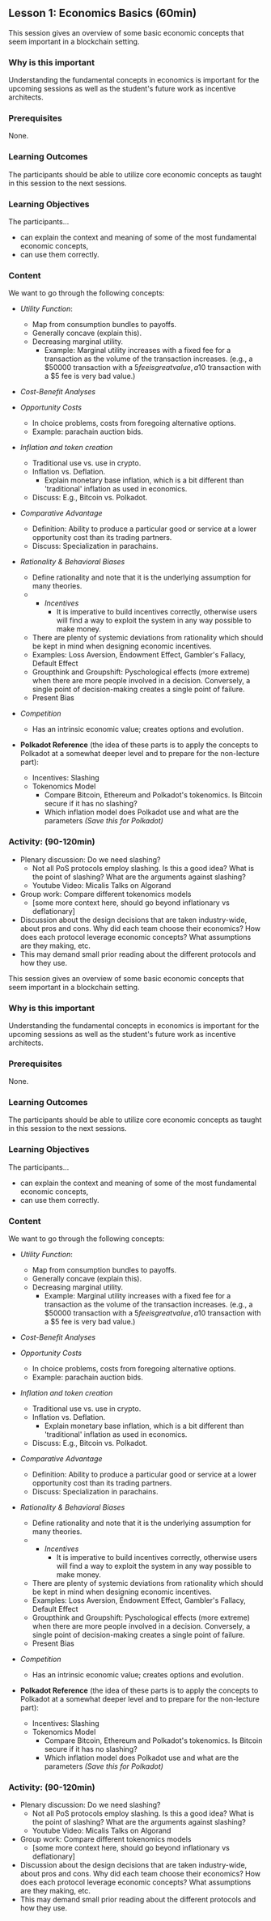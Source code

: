 ## Lesson 1: Economics Basics (60min)
This session gives an overview of some basic economic concepts that seem important in a blockchain setting. 

### Why is this important
Understanding the fundamental concepts in economics is important for the upcoming sessions as well as the student's future work as incentive architects.

### Prerequisites
None.

### Learning Outcomes
The participants should be able to utilize core economic concepts as taught in this session to the next sessions.

### Learning Objectives
The participants...
* can explain the context and meaning of some of the most fundamental economic concepts, 
* can use them correctly. 

### Content
We want to go through the following concepts:
- *Utility Function*: 
    - Map from consumption bundles to payoffs.
    - Generally concave (explain this).
    - Decreasing marginal utility.
        - Example: Marginal utility increases with a fixed fee for a transaction as the volume of the transaction increases. (e.g., a $50000 transaction with a $5 fee is great value, a 10$ transaction with a $5 fee is very bad value.)
- *Cost-Benefit Analyses*
- *Opportunity Costs*
    - In choice problems, costs from foregoing alternative options.
    - Example: parachain auction bids.
- *Inflation and token creation*
    - Traditional use vs. use in crypto.
    - Inflation vs. Deflation.
        - Explain monetary base inflation, which is a bit different than 'traditional' inflation as used in economics. 
    - Discuss: E.g., Bitcoin vs. Polkadot.
- *Comparative Advantage*
    - Definition: Ability to produce a particular good or service at a lower opportunity cost than its trading partners.
    - Discuss: Specialization in parachains.
- *Rationality & Behavioral Biases*
    - Define rationality and note that it is the underlying assumption for many theories.
    - - *Incentives*
        - It is imperative to build incentives correctly, otherwise users will find a way to exploit the system in any way possible to make money.
    - There are plenty of systemic deviations from rationality which should be kept in mind when designing economic incentives.
    - Examples: Loss Aversion, Endowment Effect, Gambler's Fallacy, Default Effect
    - Groupthink and Groupshift: Pyschological effects (more extreme) when there are more people involved in a decision. Conversely, a single point of decision-making creates a single point of failure.
    - Present Bias
- *Competition*
    - Has an intrinsic economic value; creates options and evolution. 

- **Polkadot Reference** (the idea of these parts is to apply the concepts to Polkadot at a somewhat deeper level and to prepare for the non-lecture part):
    - Incentives: Slashing
    - Tokenomics Model
        - Compare Bitcoin, Ethereum and Polkadot's tokenomics. Is Bitcoin secure if it has no slashing?
        - Which inflation model does Polkadot use and what are the parameters *(Save this for Polkadot)*

### Activity: (90-120min)

- Plenary discussion: Do we need slashing?
    - Not all PoS protocols employ slashing. Is this a good idea? What is the point of slashing? What are the arguments against slashing?
    - Youtube Video: Micalis Talks on Algorand
- Group work: Compare different tokenomics models
    - [some more context here, should go beyond inflationary vs deflationary]
- Discussion about the design decisions that are taken industry-wide, about pros and cons. Why did each team choose their economics? How does each protocol leverage economic concepts? What assumptions are they making, etc.
- This may demand small prior reading about the different protocols and how they use.

This session gives an overview of some basic economic concepts that seem important in a blockchain setting.

### Why is this important

Understanding the fundamental concepts in economics is important for the upcoming sessions as well as the student's future work as incentive architects.

### Prerequisites

None.

### Learning Outcomes

The participants should be able to utilize core economic concepts as taught in this session to the next sessions.

### Learning Objectives

The participants...

- can explain the context and meaning of some of the most fundamental economic concepts,
- can use them correctly.

### Content

We want to go through the following concepts:

- _Utility Function_:
  - Map from consumption bundles to payoffs.
  - Generally concave (explain this).
  - Decreasing marginal utility.
    - Example: Marginal utility increases with a fixed fee for a transaction as the volume of the transaction increases. (e.g., a $50000 transaction with a $5 fee is great value, a 10$ transaction with a $5 fee is very bad value.)
- _Cost-Benefit Analyses_
- _Opportunity Costs_
  - In choice problems, costs from foregoing alternative options.
  - Example: parachain auction bids.
- _Inflation and token creation_
  - Traditional use vs. use in crypto.
  - Inflation vs. Deflation.
    - Explain monetary base inflation, which is a bit different than 'traditional' inflation as used in economics.
  - Discuss: E.g., Bitcoin vs. Polkadot.
- _Comparative Advantage_
  - Definition: Ability to produce a particular good or service at a lower opportunity cost than its trading partners.
  - Discuss: Specialization in parachains.
- _Rationality & Behavioral Biases_
  - Define rationality and note that it is the underlying assumption for many theories.
  - - _Incentives_
      - It is imperative to build incentives correctly, otherwise users will find a way to exploit the system in any way possible to make money.
  - There are plenty of systemic deviations from rationality which should be kept in mind when designing economic incentives.
  - Examples: Loss Aversion, Endowment Effect, Gambler's Fallacy, Default Effect
  - Groupthink and Groupshift: Pyschological effects (more extreme) when there are more people involved in a decision. Conversely, a single point of decision-making creates a single point of failure.
  - Present Bias
- _Competition_

  - Has an intrinsic economic value; creates options and evolution.

- **Polkadot Reference** (the idea of these parts is to apply the concepts to Polkadot at a somewhat deeper level and to prepare for the non-lecture part):
  - Incentives: Slashing
  - Tokenomics Model
    - Compare Bitcoin, Ethereum and Polkadot's tokenomics. Is Bitcoin secure if it has no slashing?
    - Which inflation model does Polkadot use and what are the parameters _(Save this for Polkadot)_

### Activity: (90-120min)

- Plenary discussion: Do we need slashing?
  - Not all PoS protocols employ slashing. Is this a good idea? What is the point of slashing? What are the arguments against slashing?
  - Youtube Video: Micalis Talks on Algorand
- Group work: Compare different tokenomics models
  - [some more context here, should go beyond inflationary vs deflationary]
- Discussion about the design decisions that are taken industry-wide, about pros and cons. Why did each team choose their economics? How does each protocol leverage economic concepts? What assumptions are they making, etc.
- This may demand small prior reading about the different protocols and how they use.
